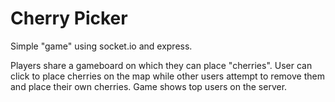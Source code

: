 # Cherry Picker 
Simple "game" using socket.io and express.

Players share a gameboard on which they can place "cherries". User can click to place cherries on the map while other users attempt to remove them and place their own cherries. Game shows top users on the server.
